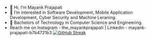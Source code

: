 - 👋 Hi, I’m Mayank Prajapati 
- 👀 I’m interested in Software Development, Mobile Application Development, Cyber Security and Machine Leraning. 
- 🌱 Bachelors of Technology in Computer Science and Engineering. 
- Reach me on Instagram - the_mayankprajapati | Linkedin - mayank-prajapati-b7b4721b3
                              [![GitHub Streak](http://github-readme-streak-stats.herokuapp.com?user=MayankPrajapati08&theme=android-dark&date_format=j%20M%5B%20Y%5D)](https://git.io/streak-stats)
